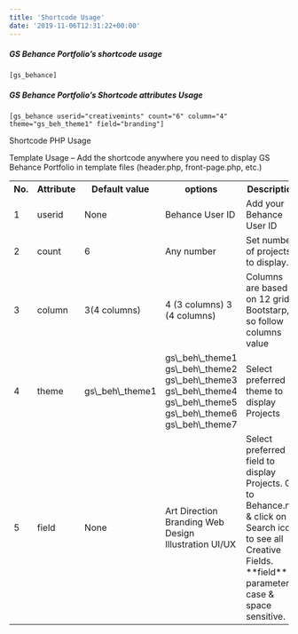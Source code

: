 ```yaml
---
title: 'Shortcode Usage'
date: '2019-11-06T12:31:22+00:00'
---
```

##### GS Behance Portfolio’s shortcode usage

```
[gs_behance]
```

##### GS Behance Portfolio’s Shortcode attributes Usage

```
[gs_behance userid="creativemints" count="6" column="4" theme="gs_beh_theme1" field="branding"]
```

Shortcode PHP Usage

Template Usage – Add the shortcode anywhere you need to display GS Behance Portfolio in template files (header.php, front-page.php, etc.)

<div class="table-responsive"><table class="table table-bordered"><tbody><tr><th>No.</th><th>Attribute</th><th>Default value</th><th>options</th><th>Description</th></tr><tr><td>1</td><td>userid</td><td>None</td><td>Behance User ID</td><td>Add your Behance User ID</td></tr><tr><td>2</td><td>count</td><td>6</td><td>Any number</td><td>Set number of projects to display.</td></tr><tr><td>3</td><td>column</td><td>3(4 columns)</td><td>4 (3 columns)   
 3 (4 columns)</td><td>Columns are based on 12 grids Bootstarp, so follow columns value</td></tr><tr><td>4</td><td>theme</td><td>gs\_beh\_theme1</td><td>gs\_beh\_theme1   
 gs\_beh\_theme2   
 gs\_beh\_theme3   
 gs\_beh\_theme4   
 gs\_beh\_theme5   
 gs\_beh\_theme6   
 gs\_beh\_theme7</td><td>Select preferred theme to display Projects</td></tr><tr><td>5</td><td>field</td><td>None</td><td>Art Direction   
Branding   
Web Design   
Illustration   
UI/UX</td><td>Select preferred field to display Projects. Go to Behance.net &amp; click on Search icon to see all Creative Fields.   
**field** parameter case &amp; space sensitive.</td></tr></tbody></table>
</div>